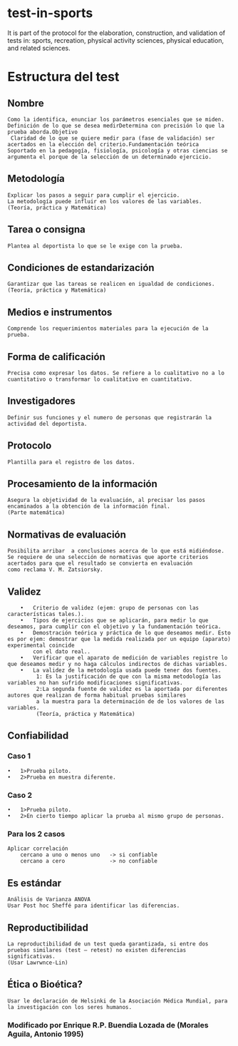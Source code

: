 # test-in-sports
It is part of the protocol for the elaboration, construction, and validation of tests in: sports, recreation, physical activity sciences, physical education, and related sciences.





# Estructura del test
## Nombre
	Como la identifica, enunciar los parámetros esenciales que se miden. Definición de lo que se desea medirDetermina con precisión lo que la prueba aborda.Objetivo
	 Claridad de lo que se quiere medir para (fase de validación) ser acertados en la elección del criterio.Fundamentación teórica	
	Soportado en la pedagogía, fisiología, psicología y otras ciencias se argumenta el porque de la selección de un determinado ejercicio.
## Metodología	
	Explicar los pasos a seguir para cumplir el ejercicio.
	La metodología puede influir en los valores de las variables.
	(Teoría, práctica y Matemática)
## Tarea o consigna
	Plantea al deportista lo que se le exige con la prueba.
## Condiciones de estandarización	
	Garantizar que las tareas se realicen en igualdad de condiciones.
	(Teoría, práctica y Matemática)
## Medios e instrumentos 
	Comprende los requerimientos materiales para la ejecución de la prueba.
## Forma de calificación
	Precisa como expresar los datos. Se refiere a lo cualitativo no a lo cuantitativo o transformar lo cualitativo en cuantitativo.
## Investigadores	
	Definir sus funciones y el numero de personas que registrarán la actividad del deportista.
## Protocolo
	Plantilla para el registro de los datos.
## Procesamiento de la información
	Asegura la objetividad de la evaluación, al precisar los pasos encaminados a la obtención de la información final.
	(Parte matemática)
## Normativas de evaluación
	Posibilita arribar  a conclusiones acerca de lo que está midiéndose. 
	Se requiere de una selección de normativas que aporte criterios acertados para que el resultado se convierta en evaluación
	como reclama V. M. Zatsiorsky.
## Validez 
		•	Criterio de validez (ejem: grupo de personas con las características tales.).
		•	Tipos de ejercicios que se aplicarán, para medir lo que deseamos, para cumplir con el objetivo y la fundamentación teórica.
		•	Demostración teórica y práctica de lo que deseamos medir. Esto es por ejem: demostrar que la medida realizada por un equipo (aparato) experimental coincide 
			con el dato real.. 
		•	Verificar que el aparato de medición de variables registre lo que deseamos medir y no haga cálculos indirectos de dichas variables.
		•	La validez de la metodología usada puede tener dos fuentes. 
			 1: Es la justificación de que con la misma metodología las variables no han sufrido modificaciones significativas. 
			 2:La segunda fuente de validez es la aportada por diferentes autores que realizan de forma habitual pruebas similares
			 a la muestra para la determinación de de los valores de las variables.
			 (Teoría, práctica y Matemática)
## Confiabilidad	
###	Caso 1
	•	1>Prueba piloto.
	•	2>Prueba en muestra diferente.
###	Caso 2
	•	1>Prueba piloto.
	•	2>En cierto tiempo aplicar la prueba al mismo grupo de personas.

### Para los 2 casos
	Aplicar correlación 
		cercano a uno o menos uno	-> si confiable
		cercano a cero				-> no confiable
## Es estándar
	Análisis de Varianza ANOVA
	Usar Post hoc Sheffé para identificar las diferencias.
## Reproductibilidad	
	La reproductibilidad de un test queda garantizada, si entre dos pruebas similares (test – retest) no existen diferencias significativas.
	(Usar Lawrwnce-Lin)
## Ética o Bioética?	
	Usar le declaración de Helsinki de la Asociación Médica Mundial, para la investigación con los seres humanos.


###	Modificado por Enrique R.P. Buendia Lozada de (Morales Aguila, Antonio 1995)
